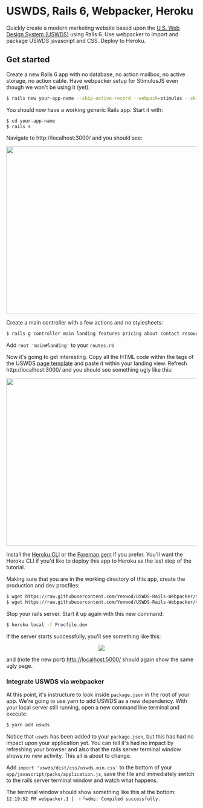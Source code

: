 # USWDS, Rails 6, Webpacker, Heroku

Quickly create a modern marketing website based upon the [U.S. Web Design System (USWDS)](https://designsystem.digital.gov/) using
Rails 6. Use webpacker to import and package USWDS javascript and CSS.  Deploy to Heroku.

## Get started

Create a new Rails 6 app with no database, no action mailbox, no active storage, no action cable. Have webpacker setup for StimulusJS even though we won't be using it (yet).
```bash
$ rails new your-app-name --skip-active-record --webpack=stimulus --skip-action-mailbox --skip-active-storage --skip-action-cable
```
You should now have a working generic Rails app.  Start it with:
```bash
$ cd your-app-name
$ rails s
```
Navigate to http://localhost:3000/ and you should see:

<p align="center">
  <kbd><img width="520" height="444" src="https://vaxcalc.s3.amazonaws.com/images/uswds/1.png"></kbd>
</p>

Create a main controller with a few actions and no stylesheets:
```bash
$ rails g controller main landing features pricing about contact resources --no-stylesheets
```

Add ```root 'main#landing'``` to your ```routes.rb``` 

Now it's going to get interesting.  Copy all the HTML code within the <body></body> tags of the USWDS [page template](https://federalist-3b6ba08e-0df4-44c9-ac73-6fc193b0e19c.app.cloud.gov/preview/uswds/uswds/release-2.7.0/components/preview/layout--landing.html) and paste it within your landing view.  Refresh http://localhost:3000/ and you should see something ugly like this:

<p align="center">
  <kbd><img width="520" height="444" src="https://vaxcalc.s3.amazonaws.com/images/uswds/2.png"></kbd>
</p>

Install the [Heroku CLI](https://devcenter.heroku.com/articles/heroku-cli#download-and-install) or the [Foreman gem](https://github.com/ddollar/foreman) if you prefer.  You'll want the Heroku CLI if you'd like to deploy this app to Heroku as the last step of the tutorial.  

Making sure that you are in the working directory of this app, create the production and dev procfiles:

```bash
$ wget https://raw.githubusercontent.com/Yenwod/USWDS-Rails-Webpacker/master/Procfile
$ wget https://raw.githubusercontent.com/Yenwod/USWDS-Rails-Webpacker/master/Procfile.dev
```
Stop your rails server.  Start it up again with this new command:

```bash
$ heroku local -f Procfile.dev
```
If the server starts successfully, you'll see something like this:
<p align="center">
  <img src="https://vaxcalc.s3.amazonaws.com/images/uswds/3.png">
</p>

and (note the new port) [http://localhost:5000/](http://localhost:5000/) should again show the same ugly page.  

### Integrate USWDS via webpacker

At this point, it's instructure to look inside ```package.json``` in the root of your app.  We're going to use yarn to add USWDS as a new dependency.  With your local server still running, open a new command line terminal and execute:
```bash
$ yarn add uswds
```
Notice that ```uswds``` has been added to your ```package.json```, but this has had no impact upon your application yet.  You can tell it's had no impact by refreshing your browser and also that the rails server terminal window shows no new activity.  This all is about to change.

Add ```import 'uswds/dist/css/uswds.min.css'``` to the bottom of your ```app/javascript/packs/application.js```, save the file and immediately switch to the rails server terminal window and watch what happens.

The terminal window should show something like this at the bottom: ```12:19:52 PM webpacker.1 |  ℹ ｢wdm｣: Compiled successfully.```



